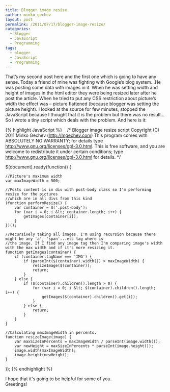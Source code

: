```yaml
---
title: Blogger image resize
author: minko_gechev
layout: post
permalink: /2011/07/17/blogger-image-resize/
categories:
  - Blogger
  - JavaScript
  - Programming
tags:
  - blogger
  - JavaScript
  - Programming
---
```

That&#8217;s my second post here and the first one which is going to have any sense. Today a friend of mine was fighting with Google&#8217;s blog system&#8230;He was posting some data with images in it. When he was setting width and height of images in the html editor they were being resized later after he post the article. When he tried to put any CSS restriction about picture&#8217;s width the effect was &#8211; picture flattened (because blogger was setting the picture height). I looked at the source for few minutes, stopped the JavaScript because I thought that it is the problem but there was no result&#8230;So I wrote a tiny script which deals with the problem. And here is it:

{% highlight JavaScript %}   
/*
    Blogger image resize script Copyright (C) 2011  Minko Gechev (http://mgechev.com)
    This program comes with ABSOLUTELY NO WARRANTY; for details type http://www.gnu.org/licenses/gpl-3.0.html.
    This is free software, and you are welcome to redistribute it
    under certain conditions; type http://www.gnu.org/licenses/gpl-3.0.html for details.
*/

$(document).ready(function() {

    //Picture's maximum width
    var maxImageWidth = 500;

    //Posts content is in div with post-body class so I'm performing resize for the pictures
    //which are in all divs from this kind
    (function performResize() {
        var container = $('.post-body');
        for (var i = 0; i &lt; container.length; i++) {
            getImages(container[i]);
        }
    })();

    //Recursively taking all images. I'm using recursion because there might be any 'a', 'span'...etc tag where is
    //the image. If I find any image tag then I'm comparing image's width with the max width and if it's more resizing it.
    function getImages(container) {
        if (container.tagName === 'IMG') {
            if (parseInt($(container).width()) > maxImageWidth) {
                resizeImage($(container));
                return;
            }
        } else {
            if ($(container).children().length > 0) {
                for (var i = 0; i &lt; $(container).children().length; i++) {
                    getImages($(container).children().get(i));
                }
            } else {
                return;
            }
        }    
    }

    //Calculating maxImageWidth in percents.
    function resizeImage(image) {
        var maxSizeInPercents = maxImageWidth / parseInt(image.width());
        var newHeight = maxSizeInPercents * parseInt(image.height());
        image.width(maxImageWidth);
        image.height(newHeight);
    }    
});
{% endhighlight %}

I hope that it's going to be helpful for some of you.  
Greetings!